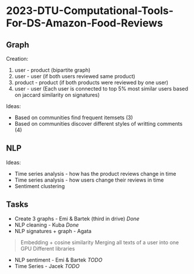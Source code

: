 # 2023-DTU-Computational-Tools-For-DS-Amazon-Food-Reviews

## Graph

Creation:
1. user - product (bipartite graph)
2. user - user (if both users reviewed same product)
3. product - product (if both products were reviewed by one user)
4. user - user (Each user is connected to top 5% most similar users based on jaccard similarity on signatures)

Ideas:
* Based on communities find frequent itemsets (3)
* Based on communities discover different styles of writting comments (4)

## NLP

Ideas:
* Time series analysis - how has the product reviews change in time
* Time series analysis - how users change their reviews in time
* Sentiment clustering

## Tasks

* Create 3 graphs - Emi & Bartek (third in drive) *Done*
* NLP cleaning - Kuba *Done*
* NLP signatures + graph - Agata
> Embedding + cosine similarity
> Merging all texts of a user into one
> GPU
> Different libraries
* NLP sentiment - Emi & Bartek *TODO*
* Time Series - Jacek *TODO*
